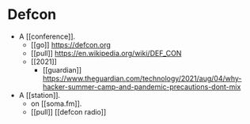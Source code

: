 # Defcon

- A [[conference]].
  - [[go]] https://defcon.org
  - [[pull]] https://en.wikipedia.org/wiki/DEF_CON
  - [[2021]]
    - [[guardian]] https://www.theguardian.com/technology/2021/aug/04/why-hacker-summer-camp-and-pandemic-precautions-dont-mix
- A [[station]].
  - on [[soma.fm]].
  - [[pull]] [[defcon radio]]


